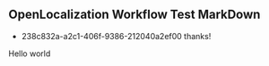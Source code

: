 ## OpenLocalization Workflow Test MarkDown
* 238c832a-a2c1-406f-9386-212040a2ef00 
thanks!

Hello world